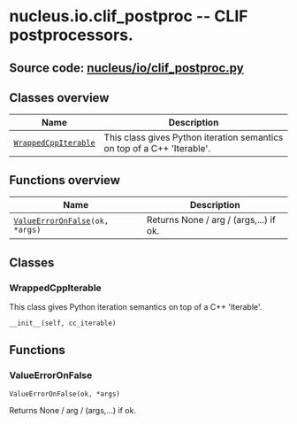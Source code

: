 # nucleus.io.clif_postproc -- CLIF postprocessors.
**Source code:** [nucleus/io/clif_postproc.py](https://github.com/google/nucleus/tree/master/nucleus/io/clif_postproc.py)
---


## Classes overview
Name | Description
-----|------------
[`WrappedCppIterable`](#wrappedcppiterable) | This class gives Python iteration semantics on top of a C++ 'Iterable'.

## Functions overview
Name | Description
-----|------------
[`ValueErrorOnFalse`](#valueerroronfalse)`(ok, *args)` | Returns None / arg / (args,...) if ok.

## Classes
### WrappedCppIterable
This class gives Python iteration semantics on top of a C++ 'Iterable'.

`__init__(self, cc_iterable)`



## Functions
### ValueErrorOnFalse
`ValueErrorOnFalse(ok, *args)`

Returns None / arg / (args,...) if ok.

